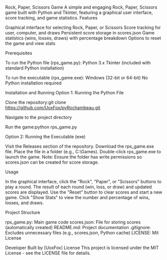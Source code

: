 Rock, Paper, Scissors Game
A simple and engaging Rock, Paper, Scissors game built with Python and Tkinter, featuring a graphical user interface, score tracking, and game statistics.
Features

Graphical interface for selecting Rock, Paper, or Scissors
Score tracking for user, computer, and draws
Persistent score storage in scores.json
Game statistics (wins, losses, draws) with percentage breakdown
Options to reset the game and view stats

Prerequisites

To run the Python file (rps_game.py):
Python 3.x
Tkinter (included with standard Python installation)


To run the executable (rps_game.exe):
Windows (32-bit or 64-bit)
No Python installation required



Installation and Running
Option 1: Running the Python File

Clone the repository:git clone https://github.com/UoxFox/pyRochambeau.git


Navigate to the project directory


Run the game:python rps_game.py



Option 2: Running the Executable (exe)

Visit the Releases section of the repository.
Download the rps_game.exe file.
Place the file in a folder (e.g., C:\Games).
Double-click rps_game.exe to launch the game.
Note: Ensure the folder has write permissions so scores.json can be created for score storage.

Usage

In the graphical interface, click the "Rock", "Paper", or "Scissors" buttons to play a round.
The result of each round (win, loss, or draw) and updated scores are displayed.
Use the "Reset" button to clear scores and start a new game.
Click "Show Stats" to view the number and percentage of wins, losses, and draws.

Project Structure

rps_game.py: Main game code
scores.json: File for storing scores (automatically created)
README.md: Project documentation
.gitignore: Excludes unnecessary files (e.g., scores.json, Python cache)
LICENSE: Mit License


Developer
Built by [UoxFox]
License
This project is licensed under the MIT License - see the LICENSE file for details.
